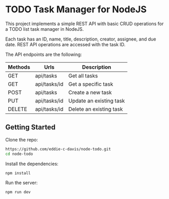 # TODO Task Manager for NodeJS

This project implements a simple REST API with basic CRUD
operations for a TODO list task manager in NodeJS.

Each task has an ID, name, title, description, creator,
assignee, and due date. REST API operations are accessed
with the task ID.

The API endpoints are the following:

| Methods     | Urls             |Description            |
| ----------- | -----------      | -----------        |
| GET         | api/tasks    |Get all tasks           |
| GET         | api/tasks/id |Get a specific task         |
| POST        | api/tasks    |Create a new task         |
| PUT        | api/tasks/id    |Update an existing task|
| DELETE        | api/tasks/id    |Delete an existing task|

## Getting Started

Clone the repo:

```bash
https://github.com/eddie-c-davis/node-todo.git
cd node-todo
```

Install the dependencies:

```bash
npm install
```
Run the server:

```bash
npm run dev
```